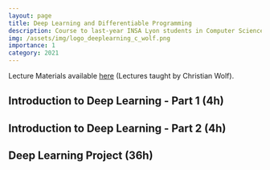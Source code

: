 ```yaml
---
layout: page
title: Deep Learning and Differentiable Programming
description: Course to last-year INSA Lyon students in Computer Science (5IF)
img: /assets/img/logo_deeplearning_c_wolf.png
importance: 1
category: 2021
---
```


Lecture Materials available [here](https://perso.liris.cnrs.fr/christian.wolf/teaching/index.html) (Lectures taught by Christian Wolf).

<!-- ## [Introduction to Deep Learning - Part 1 (4h)](https://pierremarza.github.io/teaching/1_teaching_tp1/) -->
## Introduction to Deep Learning - Part 1 (4h)

## Introduction to Deep Learning - Part 2 (4h)

## Deep Learning Project (36h)
